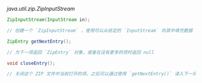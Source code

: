 *java.util.zip.ZipInputStream*
```java
ZipInputStream(InputStream in);

// 创建一个 `ZipInputStream` ，使用可以从给定的 `InputStream` 向其中填充数据

ZipEntry getNextEntry();

// 为下一项返回 `ZipEntry` 对象，或者在没有更多的项时返回 null

void closeEntry();

// 关闭这个 ZIP 文件中当前打开的项。之后可以通过使用 `getNextEntry()` 读入下一项

```